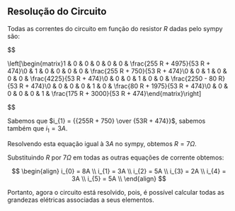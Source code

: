 ## Resolução do Circuito

<div class="grid-50-50">

<div class="grid-element regular">

Todas as correntes do circuito em função do resistor $R$ dadas pelo sympy são:

$$

\left[\begin{matrix}1 & 0 & 0 & 0 & 0 & 0 & \frac{255 R + 4975}{53 R + 474}\\0 & 1 & 0 & 0 & 0 & 0 & \frac{255 R + 750}{53 R + 474}\\0 & 0 & 1 & 0 & 0 & 0 & \frac{4225}{53 R + 474}\\0 & 0 & 0 & 1 & 0 & 0 & \frac{2250 - 80 R}{53 R + 474}\\0 & 0 & 0 & 0 & 1 & 0 & \frac{80 R + 1975}{53 R + 474}\\0 & 0 & 0 & 0 & 0 & 1 & \frac{175 R + 3000}{53 R + 474}\end{matrix}\right]

$$

Sabemos que $i_{1} = {{255R + 750} \over {53R + 474}}$, sabemos também que $i_{1} = 3A$.

Resolvendo esta equação igual à $3A$ no sympy, obtemos $R = 7 \Omega$.

</div>

<div class="grid-element regular">

Substituindo $R$ por $7 \Omega$ em todas as outras equações de corrente obtemos:

$$
\begin{align}
    i_{0} = 8A \\
    i_{1} = 3A \\
    i_{2} = 5A \\
    i_{3} = 2A \\
    i_{4} = 3A \\
    i_{5} = 5A \\
\end{align}
$$

Portanto, agora o circuito está resolvido, pois, é possível calcular todas as grandezas elétricas associadas a seus elementos.

</div>

</div>
